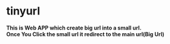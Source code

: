 # tinyurl
<b>This is Web APP which create big url into a small url.</b></br>
<b>Once You Click the small url it redirect to the main url(Big Url)</b>

